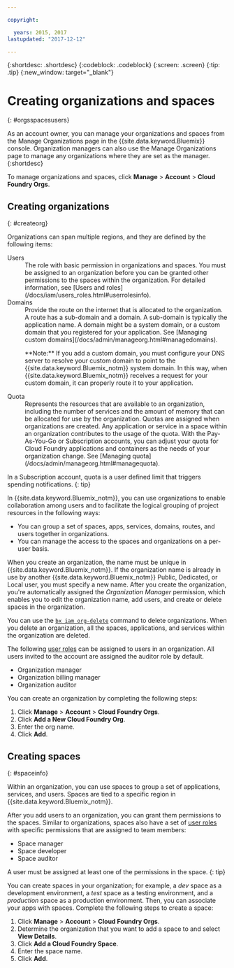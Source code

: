 ```yaml
---

copyright:

  years: 2015, 2017
lastupdated: "2017-12-12"

---
```


{:shortdesc: .shortdesc}
{:codeblock: .codeblock}
{:screen: .screen}
{:tip: .tip}
{:new_window: target="_blank"}

# Creating organizations and spaces
{: #orgsspacesusers}

As an account owner, you can manage your organizations and spaces from the Manage Organizations page in the {{site.data.keyword.Bluemix}} console. Organization managers can also use the Manage Organizations page to manage any organizations where they are set as the manager.
{:shortdesc}

To manage organizations and spaces, click **Manage** &gt; **Account** &gt; **Cloud Foundry Orgs**.


## Creating organizations
{: #createorg}

Organizations can span multiple regions, and they are defined by the following items:

<dl>
<dt>Users</dt>
<dd>The role with basic permission in organizations and spaces. You must be assigned to an organization before you can be granted other permissions to the spaces within the organization. For detailed information, see [Users and roles](/docs/iam/users_roles.html#userrolesinfo).</dd>
<dt>Domains</dt>
<dd>Provide the route on the internet that is allocated to the organization. A route has a sub-domain and a domain. A sub-domain is typically the application name. A domain might be a system domain, or a custom domain that you registered for your application. See [Managing custom domains](/docs/admin/manageorg.html#managedomains).<br/>
<p>**Note:** If you add a custom domain, you must configure your DNS server to resolve your custom domain to point to the {{site.data.keyword.Bluemix_notm}} system domain. In this way, when {{site.data.keyword.Bluemix_notm}} receives a request for your custom domain, it can properly route it to your application.</p></dd>
<dt>Quota</dt>
<dd>Represents the resources that are available to an organization, including the number of services and the amount of memory that can be allocated for use by the organization. Quotas are assigned when organizations are created. Any application or service in a space within an  organization contributes to the usage of the quota. With the Pay-As-You-Go or Subscription accounts, you can adjust your quota for Cloud Foundry applications and containers as the needs of your organization change. See [Managing quota](/docs/admin/manageorg.html#managequota).</dd>
</dl>

In a Subscription account, quota is a user defined limit that triggers spending notifications.
{: tip}

In {{site.data.keyword.Bluemix_notm}}, you can use organizations to enable collaboration among users and to facilitate the logical grouping of project resources in the following ways:

   * You can group a set of spaces, apps, services, domains, routes, and users together in organizations.
   * You can manage the access to the spaces and organizations on a per-user basis.

When you create an organization, the name must be unique in {{site.data.keyword.Bluemix_notm}}. If the organization name is already in use by another {{site.data.keyword.Bluemix_notm}} Public, Dedicated, or Local user, you must specify a new name. After you create the organization, you're automatically assigned the *Organization Manager* permission, which enables you to edit the organization name, add users, and create or delete spaces in the organization.

You can use the [`bx iam org-delete`](/docs/cli/reference/bluemix_cli/bx_cli.html#bluemix_iam_org_delete) command to delete organizations. When you delete an organization, all the spaces, applications, and services within the organization are deleted.

The following [user roles](/docs/iam/users_roles.html#userrolesinfo) can be assigned to users in an organization. All users invited to the account are assigned the auditor role by default.

   * Organization manager
   * Organization billing manager
   * Organization auditor

You can create an organization by completing the following steps:

1. Click **Manage** &gt; **Account** &gt; **Cloud Foundry Orgs**.
2. Click **Add a New Cloud Foundry Org**.
3. Enter the org name.
4. Click **Add**.

<!-- Add info on Manage infrastructure option under a space -->

## Creating spaces
{: #spaceinfo}

Within an organization, you can use spaces to group a set of applications, services, and users. Spaces are tied to a specific region in {{site.data.keyword.Bluemix_notm}}.

After you add users to an organization, you can grant them permissions to the spaces. Similar to organizations, spaces also have a set of [user roles](/docs/iam/users_roles.html#userrolesinfo) with specific permissions that are assigned to team members:

  * Space manager
  * Space developer
  * Space auditor

A user must be assigned at least one of the permissions in the space.
{: tip}

You can create spaces in your organization; for example, a *dev* space as a development environment, a *test* space as a testing environment, and a *production* space as a production environment. Then, you can associate your apps with spaces. Complete the following steps to create a space:

1. Click **Manage** &gt; **Account** &gt; **Cloud Foundry Orgs**.
2. Determine the organization that you want to add a space to and select **View Details**.
4. Click **Add a Cloud Foundry Space**.
5. Enter the space name.
6. Click **Add**.
